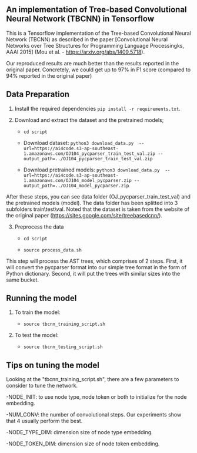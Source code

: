 ## An implementation of Tree-based Convolutional Neural Network (TBCNN) in Tensorflow

This is a Tensorflow implementation of the Tree-based Convolutional Neural Network (TBCNN) as described in the paper [Convolutional Neural Networks over Tree Structures for Programming Language Processingks, AAAI 2015] (Mou et al. - https://arxiv.org/abs/1409.5718).

Our reproduced results are much better than the results reported in the original paper. Concretely, we could get up to 97% in F1 score (compared to 94% reported in the original paper)


## Data Preparation

1. Install the required dependencies ```pip install -r requirements.txt```.

2. Download and extract the dataset and the pretrained models;

    - ```cd script```

    - Download dataset: ```python3 download_data.py  --url=https://ai4code.s3-ap-southeast-1.amazonaws.com/OJ104_pycparser_train_test_val.zip --output_path=../OJ104_pycparser_train_test_val.zip```
    
    - Download pretrained models: ```python3 download_data.py  --url=https://ai4code.s3-ap-southeast-1.amazonaws.com/OJ104_model_pycparser.zip --output_path=../OJ104_model_pycparser.zip```
    

After these steps, you can see data folder (OJ_pycparser_train_test_val) and the pretrained models (model). The data folder has been splitted into 3 subfolders train\test\val. 
Noted that the dataset is taken from the website of the original paper (https://sites.google.com/site/treebasedcnn/).

3. Preprocess the data

    - ```cd script```
    
    - ```source process_data.sh```

This step will process the AST trees, which comprises of 2 steps. First, it will convert the pycparser format into our simple tree format in the form of Python dictionary. Second, it will put the trees with similar sizes into the same bucket.



## Running the model

1. To train the model:
    - ```source tbcnn_training_script.sh```
    
2. To test the model:
    - ```source tbcnn_testing_script.sh```
  

## Tips on tuning the model
Looking at the "tbcnn_training_script.sh", there are a few parameters to consider to tune the network.

-NODE_INIT: to use node type, node token or both to initialize for the node embedding.

-NUM_CONV: the number of convolutional steps. Our experiments show that 4 usually perform the best.

-NODE_TYPE_DIM: dimension size of node type embedding. 

-NODE_TOKEN_DIM: dimension size of node token embedding.




